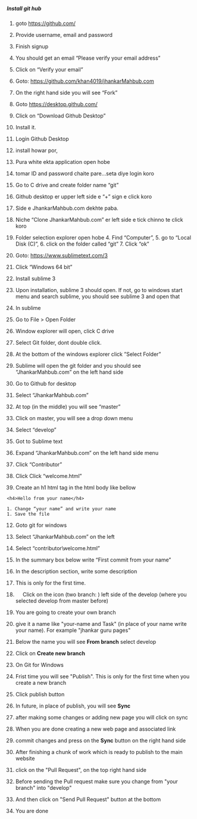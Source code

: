 ##### Install git hub
1. goto https://github.com/ 
  1. Provide username, email and password 
  2. Finish signup
  3. You should get an email “Please verify your email address”
  4. Click on “Verify your email”

2. Goto: https://github.com/khan4019/jhankarMahbub.com
  1. On the right hand side you will see “Fork”

3. Goto https://desktop.github.com/ 
  1. Click on “Download Github Desktop”
  2. Install it.
  
4. Login Github Desktop 
  1. install howar por, 
  2. Pura white ekta application open hobe
  3. tomar ID and password chaite pare...seta diye login koro

5. Go to C drive and create folder name “git”
6. Github desktop er upper left side e “+” sign e click koro
  1. Side e JhankarMahbub.com dekhte paba. 
  2. Niche “Clone JhankarMahbub.com” er left side e tick chinno te click koro
  3. Folder selection explorer open hobe
    4. Find “Computer”, 
    5. go to “Local Disk (C)”, 
    6. click on the folder called “git”
    7. Click “ok”

7. Goto: https://www.sublimetext.com/3
  1. Click “Windows 64 bit”
  2. Install sublime 3

8. Upon installation, sublime 3 should open. If not, go to windows start menu and search sublime, you should see sublime 3 and open that

9. In sublime
  1. Go to File > Open Folder
  1. Window explorer will open, click C drive
  1. Select Git folder, dont double click.
  1. At the bottom of the windows explorer click ”Select Folder”
  1. Sublime will open the git folder and you should see “JhankarMahbub.com” on the left hand side

10. Go to Github for desktop
  1. Select “JhankarMahbub.com”
  1. At top (in the middle) you will see “master”
  1. Click on master, you will see a drop down menu
  1. Select “develop”

11. Got to Sublime text
  1. Expand “JhankarMahbub.com” on the left hand side menu
  1. Click “Contributor”
  1. Click Click “welcome.html”
  1. Create an h1 html tag in the html body like bellow
  ```
  <h4>Hello from your name</h4>
  ```
    1. Change “your name” and write your name
    1. Save the file

12. Goto git for windows
  1. Select “JhankarMahbub.com” on the left
  1. Select “contributor\welcome.html”
  1. In the summary box below write “First commit from your name”
  1. In the description section, write some description 

13. This is only for the first time. 
  1. Click on the icon (two branch: <img src="http://downloadicons.net/sites/default/files/code-fork-icon-64988.png" align="left" height="16" width="16">) left side of the develop (where you selected develop from master before)
  2. You are going to create your own branch
  3. give it a name like "your-name and Task" (in place of your name write your name). For example "jhankar guru pages"
  4. Below the name you will see **From branch** select develop
  5. Click on **Create new branch**
13. On Git for Windows
  1. Frist time you will see "Publish". This is only for the first time when you create a new branch
  2. Click publish button
3. In future, in place of publish, you will see **Sync**
  4.  after making some changes or adding new page you will click on sync
  5.  When you are done creating a new web page and associated link
  6.  commit changes and press on the **Sync** button on the right hand side
7.  After finishing a chunk of work which is ready to publish to the main website
  8.  click on the "Pull Request", on the top right hand side
  9.  Before sending the Pull request make sure you change from "your branch" into "develop"
  10. And then click on "Send Pull Request" button at the bottom
11. You are done
